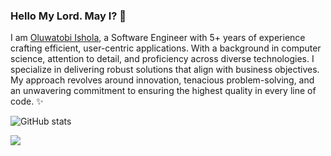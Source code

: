 ### Hello My Lord. May I? 👋

I am [Oluwatobi Ishola](https://twitter.com/mroluwatobby), a Software Engineer with 5+ years of experience crafting efficient, user-centric applications. With a background in computer science, attention to detail, and proficiency across diverse technologies. I specialize in delivering robust solutions that align with business objectives. My approach revolves around innovation, tenacious problem-solving, and an unwavering commitment to ensuring the highest quality in every line of code. :sparkles:

![GitHub stats](https://github-readme-stats.vercel.app/api?username=ishoshot&show_icons=true)  

![](https://komarev.com/ghpvc/?username=ishoshot&style=flat-square)
